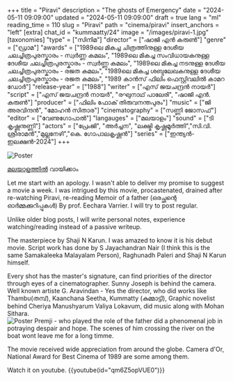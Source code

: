 +++
title = "Piravi"
description = "The ghosts of Emergency"
date = "2024-05-11 09:09:00"
updated = "2024-05-11 09:09:00"
draft = true
lang = "ml"
reading_time = 110
slug = "Piravi"
path = "cinema/piravi"
insert_anchors = "left"
[extra]
chat_id = "kummaatty/24"
image = "/images/piravi-1.jpg"
[taxonomies]
"type" = ["സിനിമ"]
"director" = ["ഷാജി എൻ കരുൺ"]
"genre" = ["ഡ്രാമ"]
"awards" = ["1989ലെ മികച്ച ചിത്രത്തിനുള്ള ദേശീയ ചലച്ചിത്രപുരസ്കാരം - സ്വർണ്ണ കമലം", "1989ലെ മികച്ച സംവിധായകനുള്ള ദേശീയ ചലച്ചിത്രപുരസ്കാരം - സ്വർണ്ണ കമലം", "1989ലെ മികച്ച നടനുള്ള ദേശീയ ചലച്ചിത്രപുരസ്കാരം - രജത കമലം", "1989ലെ മികച്ച ശബ്ദലേഖകനുള്ള ദേശീയ ചലച്ചിത്രപുരസ്കാരം - രജത കമലം", "1989 കാൻസ് ഫിലിം ഫെസ്റ്റിവലിൽ കാമറ ഡോർ"]
"release-year" = ["1988"]
"writer" = ["എസ് ജയചന്ദ്രൻ നായർ"]
"script" = ["എസ് ജയചന്ദ്രൻ നായർ", "രഘുനാഥ് പാലേരി", "ഷാജി എൻ. കരുൺ"]
"producer" = ["ഫിലിം ഫോക് തിരുവനന്തപുരം"]
"music" = ["ജി അരവിന്ദൻ", "മോഹൻ സിതാര"]
"cinematography" = ["സണ്ണി ജോസഫ്"]
"editor" = ["വേണുഗോപാൽ"]
"langauges" = ["മലയാളം"]
"sound" = ["ടി കൃഷ്ണനുണ്ണി"]
"actors" = ["പ്രേംജി", "അർച്ചന", "ലക്ഷ്മി കൃഷ്ണമൂർത്തി","സി.വി. ശ്രീരാമൻ","മുല്ലനേഴി","കെ. ഗോപാലകൃഷ്ണൻ"]
"series" = ["ഇന്ത്യൻ-ഇലക്ഷൻ-2024"]
+++

![Poster](/images/piravi-large.jpeg)

[മലയാളത്തിൽ](@/2024-05-11-പിറവി.md) വായിക്കാം

Let me start with an apology. I wasn't able to deliver my promise to suggest a movie a week. I was intrigued by this movie, procastenated, drained after re-watching Piravi, re-reading Memoir of a father (ഒരച്ഛന്റെ ഓർമ്മക്കുറിപ്പുകൾ) By prof. Eechara Varrier. I will try to post regular.

Unlike older blog posts, I will write personal notes, experience watching/reading instead of a passive writeup. 

The masterpiece by Shaji N Karun. I was amazed to know it is his debut movie. Script work has done by S Jayachandran Nair (I think this is the same Samakaleeka Malayalam Person), Raghunadh Paleri and Shaji N Karun himself. 

Every shot has the master's signature, can find priorities of the director through eyes of a cinematographer. Sunny Joseph is behind the camera. Well known artiste G. Aravindan - Yes the director, who did works like Thambu(തമ്പ്), Kaanchana Seetha, Kummatty (കുമ്മാട്ടി), Graphic novelist behind Cheriya Manushyarum Valiya Lokavum, did music along with Mohan Sithara.
\
![Poster](/images/piravi_2.jpeg)
Premji - who played the role of the father did a phenomenal job in potraying despair and hope. The scenes of him crossing the river on the boat wont leave me for a long timme.

The movie received wide appreciation from around the globe. Camera d'Or, National Award for Best Cinema of 1989 are some among them.

Watch it on youtube. {{youtube(id="qm6Z5opVUE0")}}

